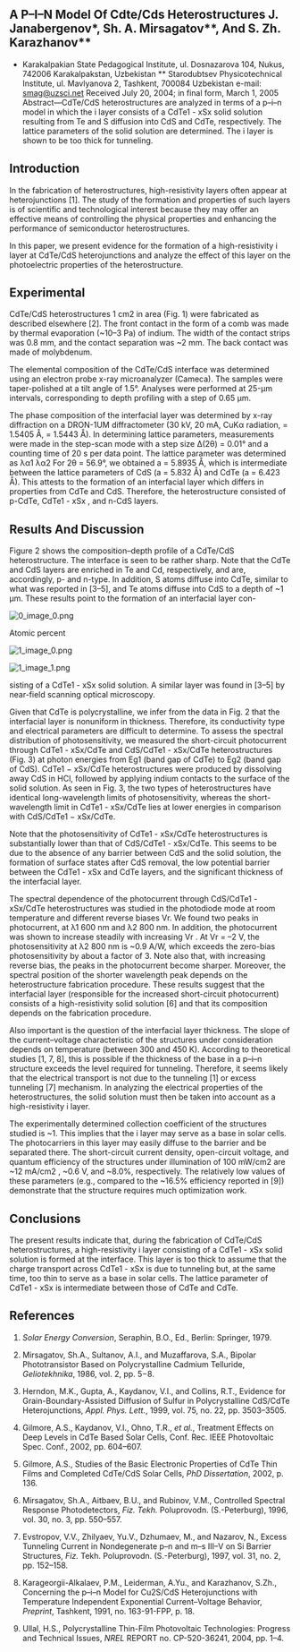 
## A P–I–N **Model Of Cdte/Cds Heterostructures** J. Janabergenov*, Sh. A. Mirsagatov**, And S. Zh. Karazhanov**

* Karakalpakian State Pedagogical Institute, ul. Dosnazarova 104, Nukus, 742006 Karakalpakstan, Uzbekistan
** Starodubtsev Physicotechnical Institute, ul. Mavlyanova 2, Tashkent, 700084 Uzbekistan e-mail: smag@uzsci.net Received July 20, 2004; in final form, March 1, 2005 Abstract—CdTe/CdS heterostructures are analyzed in terms of a p–i–n model in which the i layer consists of a CdTe1 - xSx solid solution resulting from Te and S diffusion into CdS and CdTe, respectively. The lattice parameters of the solid solution are determined. The i layer is shown to be too thick for tunneling.

## Introduction

In the fabrication of heterostructures, high-resistivity layers often appear at heterojunctions [1]. The study of the formation and properties of such layers is of scientific and technological interest because they may offer an effective means of controlling the physical properties and enhancing the performance of semiconductor heterostructures.

In this paper, we present evidence for the formation of a high-resistivity i layer at CdTe/CdS heterojunctions and analyze the effect of this layer on the photoelectric properties of the heterostructure.

## Experimental

CdTe/CdS heterostructures 1 cm2 in area (Fig. 1)
were fabricated as described elsewhere [2]. The front contact in the form of a comb was made by thermal evaporation (~10–3 Pa) of indium. The width of the contact strips was 0.8 mm, and the contact separation was
~2 mm. The back contact was made of molybdenum.

The elemental composition of the CdTe/CdS interface was determined using an electron probe x-ray microanalyzer (Cameca). The samples were taper-polished at a tilt angle of 1.5°. Analyses were performed at 25-µm intervals, corresponding to depth profiling with a step of 0.65 µm.

The phase composition of the interfacial layer was determined by x-ray diffraction on a DRON-1UM diffractometer (30 kV, 20 mA, CuKα radiation, =
1.5405 Å, = 1.5443 Å). In determining lattice parameters, measurements were made in the step-scan mode with a step size ∆(2θ) = 0.01° and a counting time of 20 s per data point. The lattice parameter was determined as λα1 λα2 For 2θ = 56.9°, we obtained a = 5.8935 Å, which is intermediate between the lattice parameters of CdS
(a = 5.832 Å) and CdTe (a = 6.423 Å). This attests to the formation of an interfacial layer which differs in properties from CdTe and CdS. Therefore, the heterostructure consisted of p-CdTe, CdTe1 - xSx , and n-CdS
layers.

## Results And Discussion

Figure 2 shows the composition–depth profile of a CdTe/CdS heterostructure. The interface is seen to be rather sharp. Note that the CdTe and CdS layers are enriched in Te and Cd, respectively, and are, accordingly, p- and n-type. In addition, S atoms diffuse into CdTe, similar to what was reported in [3–5], and Te atoms diffuse into CdS to a depth of ~1 µm. These results point to the formation of an interfacial layer con-

![0_image_0.png](0_image_0.png)

Atomic percent

![1_image_0.png](1_image_0.png)

![1_image_1.png](1_image_1.png)

sisting of a CdTe1 - xSx solid solution. A similar layer was found in [3–5] by near-field scanning optical microscopy.

Given that CdTe is polycrystalline, we infer from the data in Fig. 2 that the interfacial layer is nonuniform in thickness. Therefore, its conductivity type and electrical parameters are difficult to determine. To assess the spectral distribution of photosensitivity, we measured the short-circuit photocurrent through CdTe1 - xSx/CdTe and CdS/CdTe1 - xSx/CdTe heterostructures (Fig. 3) at photon energies from Eg1 (band gap of CdTe) to Eg2 (band gap of CdS). CdTe1 − xSx/CdTe heterostructures were produced by dissolving away CdS in HCl, followed by applying indium contacts to the surface of the solid solution. As seen in Fig. 3, the two types of heterostructures have identical long-wavelength limits of photosensitivity, whereas the short-wavelength limit in CdTe1 - xSx/CdTe lies at lower energies in comparison with CdS/CdTe1 − xSx/CdTe.

Note that the photosensitivity of CdTe1 - xSx/CdTe heterostructures is substantially lower than that of CdS/CdTe1 - xSx/CdTe. This seems to be due to the absence of any barrier between CdS and the solid solution, the formation of surface states after CdS removal, the low potential barrier between the CdTe1 - xSx and CdTe layers, and the significant thickness of the interfacial layer.

The spectral dependence of the photocurrent through CdS/CdTe1 - xSx/CdTe heterostructures was studied in the photodiode mode at room temperature and different reverse biases Vr. We found two peaks in photocurrent, at λ1  600 nm and λ2  800 nm. In addition, the photocurrent was shown to increase steadily with increasing Vr . At Vr = –2 V, the photosensitivity at λ2  800 nm is ~0.9 A/W, which exceeds the zero-bias photosensitivity by about a factor of 3. Note also that, with increasing reverse bias, the peaks in the photocurrent become sharper. Moreover, the spectral position of the shorter wavelength peak depends on the heterostructure fabrication procedure. These results suggest that the interfacial layer (responsible for the increased short-circuit photocurrent) consists of a high-resistivity solid solution [6] and that its composition depends on the fabrication procedure.

Also important is the question of the interfacial layer thickness. The slope of the current–voltage characteristic of the structures under consideration depends on temperature (between 300 and 450 K). According to theoretical studies [1, 7, 8], this is possible if the thickness of the base in a p–i–n structure exceeds the level required for tunneling. Therefore, it seems likely that the electrical transport is not due to the tunneling [1] or excess tunneling [7] mechanism. In analyzing the electrical properties of the heterostructures, the solid solution must then be taken into account as a high-resistivity i layer.

The experimentally determined collection coefficient of the structures studied is ~1. This implies that the i layer may serve as a base in solar cells. The photocarriers in this layer may easily diffuse to the barrier and be separated there. The short-circuit current density, open-circuit voltage, and quantum efficiency of the structures under illumination of 100 mW/cm2 are
~12 mA/cm2 , ~0.6 V, and ~8.0%, respectively. The relatively low values of these parameters (e.g., compared to the ~16.5% efficiency reported in [9]) demonstrate that the structure requires much optimization work.

## Conclusions

The present results indicate that, during the fabrication of CdTe/CdS heterostructures, a high-resistivity i layer consisting of a CdTe1 - xSx solid solution is formed at the interface. This layer is too thick to assume that the charge transport across CdTe1 - xSx is due to tunneling but, at the same time, too thin to serve as a base in solar cells. The lattice parameter of CdTe1 - xSx is intermediate between those of CdTe and CdTe.

## References

1. *Solar Energy Conversion*, Seraphin, B.O., Ed., Berlin:
Springer, 1979.

2. Mirsagatov, Sh.A., Sultanov, A.I., and Muzaffarova, S.A.,
Bipolar Phototransistor Based on Polycrystalline Cadmium Telluride, *Geliotekhnika*, 1986, vol. 2, pp. 5−8.

3. Herndon, M.K., Gupta, A., Kaydanov, V.I., and Collins, R.T., Evidence for Grain-Boundary-Assisted Diffusion of Sulfur in Polycrystalline CdS/CdTe Heterojunctions, *Appl. Phys. Lett.*, 1999, vol. 75, no. 22, pp. 3503–3505.

4. Gilmore, A.S., Kaydanov, V.I., Ohno, T.R., *et al.*, Treatment Effects on Deep Levels in CdTe Based Solar Cells, Conf. Rec. IEEE Photovoltaic Spec. Conf., 2002, pp. 604–607.

5. Gilmore, A.S., Studies of the Basic Electronic Properties of CdTe Thin Films and Completed CdTe/CdS Solar Cells, *PhD Dissertation*, 2002, p. 136.

6. Mirsagatov, Sh.A., Aitbaev, B.U., and Rubinov, V.M.,
Controlled Spectral Response Photodetectors, *Fiz. Tekh.*
Poluprovodn. (S.-Peterburg), 1996, vol. 30, no. 3, pp. 550–557.

7. Evstropov, V.V., Zhilyaev, Yu.V., Dzhumaev, M., and Nazarov, N., Excess Tunneling Current in Nondegenerate p–n and m–s III–V on Si Barrier Structures, *Fiz.*
Tekh. Poluprovodn. (S.-Peterburg), 1997, vol. 31, no. 2, pp. 152–158.

8. Karageorgii-Alkalaev, P.M., Leiderman, A.Yu., and Karazhanov, S.Zh., Concerning the p–i–n Model for Cu2S/CdS Heterojunctions with Temperature Independent Exponential Current–Voltage Behavior, *Preprint*,
Tashkent, 1991, no. 163-91-FPP, p. 18.

9. Ullal, H.S., Polycrystalline Thin-Film Photovoltaic Technologies: Progress and Technical Issues, *NREL*
REPORT no. CP-520-36241, 2004, pp. 1–4.